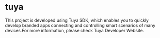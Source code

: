 # tuya
This project is developed using Tuya SDK, which enables you to quickly develop branded apps connecting and controlling smart scenarios of many devices.For more information, please check Tuya Developer Website.
